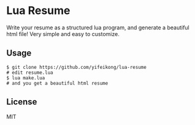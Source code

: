 Lua Resume
======

Write your resume as a structured lua program, and generate a beautiful html file! Very simple and easy to customize.

Usage
------

    $ git clone https://github.com/yifeikong/lua-resume
    # edit resume.lua
    $ lua make.lua
    # and you get a beautiful html resume

License
------

MIT
